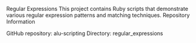 Regular Expressions
This project contains Ruby scripts that demonstrate various regular expression patterns and matching techniques.
Repository Information

GitHub repository: alu-scripting
Directory: regular_expressions
